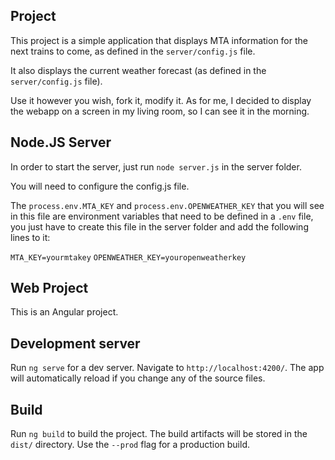 ## Project

This project is a simple application that displays MTA information for the next trains to come, as defined in the `server/config.js` file.

It also displays the current weather forecast (as defined in the `server/config.js` file).

Use it however you wish, fork it, modify it. As for me, I decided to display the webapp on a screen in my living room, so I can see it in the morning.

## Node.JS Server

In order to start the server, just run `node server.js` in the server folder.

You will need to configure the config.js file. 

The `process.env.MTA_KEY` and `process.env.OPENWEATHER_KEY` that you will see in this file are environment variables that need to be defined in a `.env` file, you just have to create this file in the server folder and add the following lines to it:

`MTA_KEY=yourmtakey`
`OPENWEATHER_KEY=youropenweatherkey`

## Web Project

This is an Angular project.

## Development server

Run `ng serve` for a dev server. Navigate to `http://localhost:4200/`. The app will automatically reload if you change any of the source files.

## Build

Run `ng build` to build the project. The build artifacts will be stored in the `dist/` directory. Use the `--prod` flag for a production build.